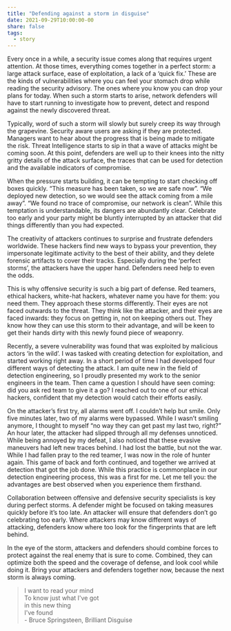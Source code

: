 ```yaml
---
title: "Defending against a storm in disguise"
date: 2021-09-29T10:00:00-00
share: false
tags:
  - story
---
```


Every once in a while, a security issue comes along that requires urgent attention. At those times, everything comes together in a perfect storm: a large attack surface, ease of exploitation, a lack of a ‘quick fix.’ These are the kinds of vulnerabilities where you can feel your stomach drop while reading the security advisory. The ones where you know you can drop your plans for today. When such a storm starts to arise, network defenders will have to start running to investigate how to prevent, detect and respond against the newly discovered threat.  

Typically, word of such a storm will slowly but surely creep its way through the grapevine. Security aware users are asking if they are protected. Managers want to hear about the progress that is being made to mitigate the risk. Threat Intelligence starts to sip in that a wave of attacks might be coming soon. At this point, defenders are well up to their knees into the nitty gritty details of the attack surface, the traces that can be used for detection and the available indicators of compromise. 

When the pressure starts building, it can be tempting to start checking off boxes quickly. “This measure has been taken, so we are safe now”. “We deployed new detection, so we would see the attack coming from a mile away”. “We found no trace of compromise, our network is clean”. While this temptation is understandable, its dangers are abundantly clear. Celebrate too early and your party might be bluntly interrupted by an attacker that did things differently than you had expected. 

The creativity of attackers continues to surprise and frustrate defenders worldwide. These hackers find new ways to bypass your prevention, they impersonate legitimate activity to the best of their ability, and they delete forensic artifacts to cover their tracks. Especially during the ‘perfect storms’, the attackers have the upper hand. Defenders need help to even the odds.

This is why offensive security is such a big part of defense. Red teamers, ethical hackers, white-hat hackers, whatever name you have for them: you need them. They approach these storms differently. Their eyes are not faced outwards to the threat. They think like the attacker, and their eyes are faced inwards: they focus on getting in, not on keeping others out. They know how they can use this storm to their advantage, and will be keen to get their hands dirty with this newly found piece of weaponry. 

Recently, a severe vulnerability was found that was exploited by malicious actors ‘in the wild’. I was tasked with creating detection for exploitation, and started working right away. In a short period of time I had developed four different ways of detecting the attack. I am quite new in the field of detection engineering, so I proudly presented my work to the senior engineers in the team. Then came a question I should have seen coming: did you ask red team to give it a go? I reached out to one of our ethical hackers, confident that my detection would catch their efforts easily.  

On the attacker’s first try, all alarms went off. I couldn’t help but smile. Only five minutes later, two of my alarms were bypassed. While I wasn’t smiling anymore, I thought to myself “no way they can get past my last two, right?” An hour later, the attacker had slipped through all my defenses unnoticed. While being annoyed by my defeat, I also noticed that these evasive maneuvers had left new traces behind. I had lost the battle, but not the war. While I had fallen pray to the red teamer, I was now in the role of hunter again. This game of back and forth continued, and together we arrived at detection that got the job done. While this practice is commonplace in our detection engineering process, this was a first for me. Let me tell you: the advantages are best observed when you experience them firsthand.

Collaboration between offensive and defensive security specialists is key during perfect storms. A defender might be focused on taking measures quickly before it’s too late. An attacker will ensure that defenders don’t go celebrating too early. Where attackers may know different ways of attacking, defenders know where too look for the fingerprints that are left behind. 

In the eye of the storm, attackers and defenders should combine forces to protect against the real enemy that is sure to come. Combined, they can optimize both the speed and the coverage of defense, and look cool while doing it. Bring your attackers and defenders together now, because the next storm is always coming. 


> I want to read your mind<br>
 To know just what I've got<br>
 in this new thing<br>
 I've found<br>
  \- Bruce Springsteen, Brilliant Disguise
